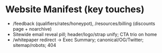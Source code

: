 # Website Manifest (key touches)
- /feedback (qualifiers/rates/honeypot), /resources/billing (discounts page + noarchive)
- Sitewide email reveal pill; header/logo/strap unify; CTA trio on home
- /whitepaper redirect → Exec Summary; canonical/OG/Twitter; sitemap/robots; 404